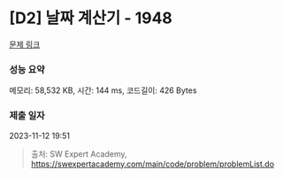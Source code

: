 # [D2] 날짜 계산기 - 1948 

[문제 링크](https://swexpertacademy.com/main/code/problem/problemDetail.do?contestProbId=AV5PnnU6AOsDFAUq) 

### 성능 요약

메모리: 58,532 KB, 시간: 144 ms, 코드길이: 426 Bytes

### 제출 일자

2023-11-12 19:51



> 출처: SW Expert Academy, https://swexpertacademy.com/main/code/problem/problemList.do